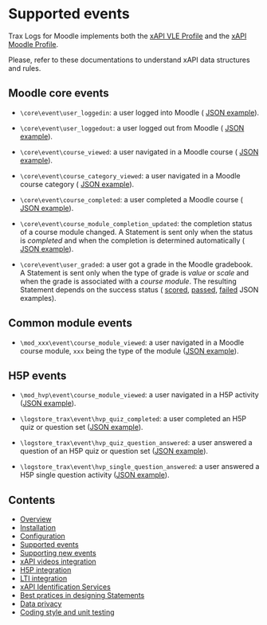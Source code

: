 # Supported events

Trax Logs for Moodle implements both the [xAPI VLE Profile](http://doc.xapi.fr/profiles/vle) and the [xAPI Moodle Profile](http://doc.xapi.fr/profiles/moodle). 

Please, refer to these documentations to understand xAPI data structures and rules.


## Moodle core events

- `\core\event\user_loggedin`: a user logged into Moodle (
    [JSON example](http://doc.xapi.fr/profiles/moodle/events_auth#logged-in)).

- `\core\event\user_loggedout`: a user logged out from Moodle (
    [JSON example](http://doc.xapi.fr/profiles/moodle/events_auth#logged-out)).

- `\core\event\course_viewed`: a user navigated in a Moodle course (
    [JSON example](http://doc.xapi.fr/profiles/moodle/events_nav#nav-in-course)).

- `\core\event\course_category_viewed`: a user navigated in a Moodle course category (
    [JSON example](http://doc.xapi.fr/profiles/moodle/events_nav#nav-in-course-category)).

- `\core\event\course_completed`: a user completed a Moodle course (
    [JSON example](http://doc.xapi.fr/profiles/moodle/events_comp#course-completed)).

- `\core\event\course_module_completion_updated`: the completion status of a course module changed. A Statement is sent only when the status is *completed* and when the completion is determined automatically (
    [JSON example](http://doc.xapi.fr/profiles/moodle/events_comp#module-completed)).

- `\core\event\user_graded`: a user got a grade in the Moodle gradebook. A Statement is sent only when the type of grade is *value* or *scale* and when the grade is associated with a *course module*. The resulting Statement depends on the success status (
    [scored](http://doc.xapi.fr/profiles/moodle/events_result#module-scored),
    [passed](http://doc.xapi.fr/profiles/moodle/events_result#module-passed), 
    [failed](http://doc.xapi.fr/profiles/moodle/events_result#module-failed)
    JSON examples).


## Common module events

- `\mod_xxx\event\course_module_viewed`: a user navigated in a Moodle course module, `xxx` being the type of the module ([JSON example](http://doc.xapi.fr/profiles/moodle/events_nav#nav-in-module)).


## H5P events

- `\mod_hvp\event\course_module_viewed`: a user navigated in a H5P activity ([JSON example](http://doc.xapi.fr/profiles/moodle/events_hvp#course-module-viewed)).

- `\logstore_trax\event\hvp_quiz_completed`: a user completed an H5P quiz or question set ([JSON example](http://doc.xapi.fr/profiles/moodle/events_hvp#quiz-completed)).

- `\logstore_trax\event\hvp_quiz_question_answered`: a user answered a question of an H5P quiz or question set ([JSON example](http://doc.xapi.fr/profiles/moodle/events_hvp#quiz-question-answered)).

- `\logstore_trax\event\hvp_single_question_answered`: a user answered a H5P single question activity ([JSON example](http://doc.xapi.fr/profiles/moodle/events_hvp#single-question-answered)).



## Contents

* [Overview](../README.md)
* [Installation](install.md)
* [Configuration](config.md)
* [Supported events](events.md)
* [Supporting new events](extend.md)
* [xAPI videos integration](vid.md)
* [H5P integration](h5p.md)
* [LTI integration](lti.md)
* [xAPI Identification Services](id.md)
* [Best pratices in designing Statements](best-practices.md)
* [Data privacy](privacy.md)
* [Coding style and unit testing](test.md)

